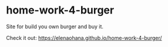 # home-work-4-burger
 Site for build you own burger and buy it.
 
Check it out:
https://elenaohana.github.io/home-work-4-burger/
